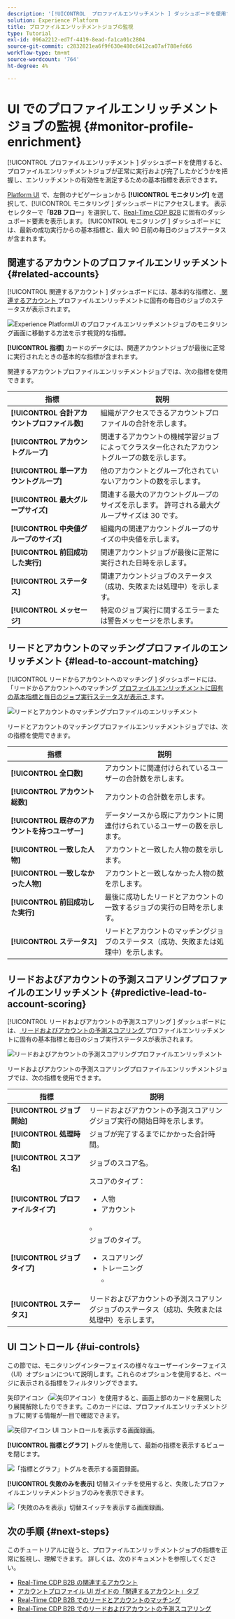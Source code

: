 ```yaml
---
description: '[!UICONTROL  プロファイルエンリッチメント ] ダッシュボードを使用すると、プロファイルエンリッチメントジョブが正常に実行および完了したかどうかを把握し、エンリッチメントの有効性を測定するための基本指標を表示できます。'
solution: Experience Platform
title: プロファイルエンリッチメントジョブの監視
type: Tutorial
exl-id: 096a2212-ed7f-4419-8ead-fa1ca01c2804
source-git-commit: c2832821ea6f9f630e480c6412ca07af788efd66
workflow-type: tm+mt
source-wordcount: '764'
ht-degree: 4%

---
```


# UI でのプロファイルエンリッチメントジョブの監視 {#monitor-profile-enrichment}

[!UICONTROL  プロファイルエンリッチメント ] ダッシュボードを使用すると、プロファイルエンリッチメントジョブが正常に実行および完了したかどうかを把握し、エンリッチメントの有効性を測定するための基本指標を表示できます。

[Platform UI](https://platform.adobe.com) で、左側のナビゲーションから **[!UICONTROL モニタリング]** を選択して、[!UICONTROL  モニタリング ] ダッシュボードにアクセスします。 表示セレクターで「**B2B フロー**」を選択して、[Real-Time CDP B2B](/help/rtcdp/b2b-overview.md) に固有のダッシュボード要素を表示します。  [!UICONTROL  モニタリング ] ダッシュボードには、最新の成功実行からの基本指標と、最大 90 日前の毎日のジョブステータスが含まれます。

## 関連するアカウントのプロファイルエンリッチメント {#related-accounts}

[!UICONTROL  関連するアカウント ] ダッシュボードには、基本的な指標と、[ 関連するアカウント ](/help/rtcdp/b2b-ai-ml-services/related-accounts.md) プロファイルエンリッチメントに固有の毎日のジョブのステータスが表示されます。

![Experience PlatformUI のプロファイルエンリッチメントジョブのモニタリング画面に移動する方法を示す視覚的な指標。](/help/dataflows/assets/ui/b2b/monitoring-profile-enrichment-jobs.png)

**[!UICONTROL 指標]** カードのデータには、関連アカウントジョブが最後に正常に実行されたときの基本的な指標が含まれます。

関連するアカウントプロファイルエンリッチメントジョブでは、次の指標を使用できます。

| 指標 | 説明 |
| --------- | ---------- |
| **[!UICONTROL 合計アカウントプロファイル数]** | 組織がアクセスできるアカウントプロファイルの合計を示します。 |
| **[!UICONTROL アカウントグループ]** | 関連するアカウントの機械学習ジョブによってクラスター化されたアカウントグループの数を示します。 |
| **[!UICONTROL 単一アカウントグループ]** | 他のアカウントとグループ化されていないアカウントの数を示します。 |
| **[!UICONTROL 最大グループサイズ]** | 関連する最大のアカウントグループのサイズを示します。 許可される最大グループサイズは 30 です。 |
| **[!UICONTROL 中央値グループのサイズ]** | 組織内の関連アカウントグループのサイズの中央値を示します。 |
| **[!UICONTROL 前回成功した実行]** | 関連アカウントジョブが最後に正常に実行された日時を示します。 |
| **[!UICONTROL ステータス]** | 関連アカウントジョブのステータス（成功、失敗または処理中）を示します。 |
| **[!UICONTROL メッセージ]** | 特定のジョブ実行に関するエラーまたは警告メッセージを示します。 |

## リードとアカウントのマッチングプロファイルのエンリッチメント {#lead-to-account-matching}

[!UICONTROL  リードからアカウントへのマッチング ] ダッシュボードには、「リードからアカウントへのマッチング [ プロファイルエンリッチメントに固有の基本指標と毎日のジョブ実行ステータスが表示さ ](/help/rtcdp/b2b-ai-ml-services/lead-to-account-matching.md) ます。

![ リードとアカウントのマッチングプロファイルのエンリッチメント ](/help/dataflows/assets/ui/b2b/mpc-lead-to-account-matching.png)

リードとアカウントのマッチングプロファイルエンリッチメントジョブでは、次の指標を使用できます。

| 指標 | 説明 |
| --------- | ---------- |
| **[!UICONTROL 全口数]** | アカウントに関連付けられているユーザーの合計数を示します。 |
| **[!UICONTROL アカウント総数]** | アカウントの合計数を示します。 |
| **[!UICONTROL 既存のアカウントを持つユーザー]** | データソースから既にアカウントに関連付けられているユーザーの数を示します。 |
| **[!UICONTROL 一致した人物]** | アカウントと一致した人物の数を示します。 |
| **[!UICONTROL 一致しなかった人物]** | アカウントと一致しなかった人物の数を示します。 |
| **[!UICONTROL 前回成功した実行]** | 最後に成功したリードとアカウントの一致するジョブの実行の日時を示します。 |
| **[!UICONTROL ステータス]** | リードとアカウントのマッチングジョブのステータス（成功、失敗または処理中）を示します。 |

## リードおよびアカウントの予測スコアリングプロファイルのエンリッチメント {#predictive-lead-to-account-scoring}

[!UICONTROL  リードおよびアカウントの予測スコアリング ] ダッシュボードには、[ リードおよびアカウントの予測スコアリング ](/help/rtcdp/b2b-ai-ml-services/predictive-lead-and-account-scoring.md) プロファイルエンリッチメントに固有の基本指標と毎日のジョブ実行ステータスが表示されます。

![ リードおよびアカウントの予測スコアリングプロファイルエンリッチメント ](/help/dataflows/assets/ui/b2b/predictive-lead-and-account-scoring.png)

リードおよびアカウントの予測スコアリングプロファイルエンリッチメントジョブでは、次の指標を使用できます。

| 指標 | 説明 |
| --------- | ---------- |
| **[!UICONTROL ジョブ開始]** | リードおよびアカウントの予測スコアリングジョブ実行の開始日時を示します。 |
| **[!UICONTROL 処理時間]** | ジョブが完了するまでにかかった合計時間。 |
| **[!UICONTROL スコア名]** | ジョブのスコア名。 |
| **[!UICONTROL プロファイルタイプ]** | スコアのタイプ： <ul><li>人物</li><li>アカウント</li></ul>。 |
| **[!UICONTROL ジョブタイプ]** | ジョブのタイプ。<ul><li>スコアリング</li><li>トレーニング</li>。 |
| **[!UICONTROL ステータス]** | リードおよびアカウントの予測スコアリングジョブのステータス（成功、失敗または処理中）を示します。 |

## UI コントロール {#ui-controls}

この節では、モニタリングインターフェイスの様々なユーザーインターフェイス（UI）オプションについて説明します。これらのオプションを使用すると、ページに表示される指標をフィルタリングできます。

矢印アイコン（![ 矢印アイコン ](/help/images/icons/chevron-up.png)）を使用すると、画面上部のカードを展開したり展開解除したりできます。このカードには、プロファイルエンリッチメントジョブに関する情報が一目で確認できます。

![ 矢印アイコン UI コントロールを表示する画面録画。](/help/dataflows/assets/ui/b2b/use-arrow-control.gif)

**[!UICONTROL 指標とグラフ]** トグルを使用して、最新の指標を表示するビューを閉じます。

![ 「指標とグラフ」トグルを表示する画面録画。](/help/dataflows/assets/ui/b2b/metrics-and-graphs-toggle.gif)

**[!UICONTROL 失敗のみを表示]** 切替スイッチを使用すると、失敗したプロファイルエンリッチメントジョブのみを表示できます。

![ 「失敗のみを表示」切替スイッチを表示する画面録画。](/help/dataflows/assets/ui/b2b/show-failures-only.gif)

## 次の手順 {#next-steps}

このチュートリアルに従うと、プロファイルエンリッチメントジョブの指標を正常に監視し、理解できます。 詳しくは、次のドキュメントを参照してください。

* [Real-Time CDP B2B の関連するアカウント](/help/rtcdp/b2b-ai-ml-services/related-accounts.md)
* [アカウントプロファイル UI ガイドの「関連するアカウント」タブ](/help/rtcdp/accounts/account-profile-ui-guide.md)
* [Real-Time CDP B2B でのリードとアカウントのマッチング](/help/rtcdp/b2b-ai-ml-services/lead-to-account-matching.md)
* [Real-Time CDP B2B でのリードおよびアカウントの予測スコアリング](/help/rtcdp/b2b-ai-ml-services/predictive-lead-and-account-scoring.md)

